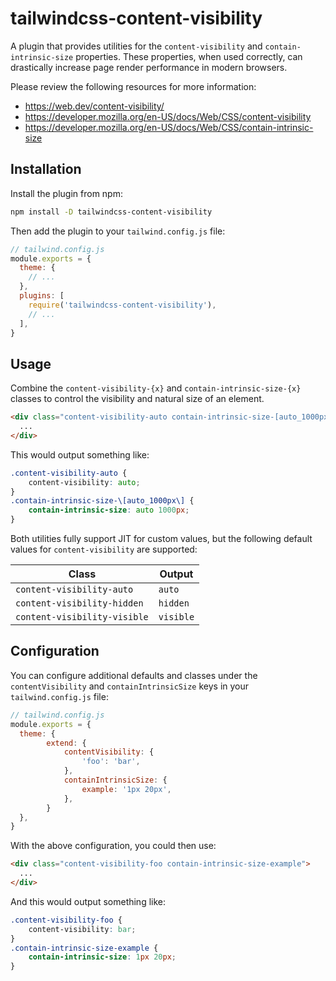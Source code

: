 # tailwindcss-content-visibility

A plugin that provides utilities for the `content-visibility` and `contain-intrinsic-size` properties. These properties, when used correctly, can drastically increase page render performance in modern browsers.

Please review the following resources for more information:

- https://web.dev/content-visibility/
- https://developer.mozilla.org/en-US/docs/Web/CSS/content-visibility
- https://developer.mozilla.org/en-US/docs/Web/CSS/contain-intrinsic-size

## Installation

Install the plugin from npm:

```sh
npm install -D tailwindcss-content-visibility
```

Then add the plugin to your `tailwind.config.js` file:

```js
// tailwind.config.js
module.exports = {
  theme: {
    // ...
  },
  plugins: [
    require('tailwindcss-content-visibility'),
    // ...
  ],
}
```

## Usage

Combine the `content-visibility-{x}` and `contain-intrinsic-size-{x}` classes to control the visibility and natural size of an element.

```html
<div class="content-visibility-auto contain-intrinsic-size-[auto_1000px]">
  ...
</div>
```
This would output something like:
```css
.content-visibility-auto {
	content-visibility: auto;
}
.contain-intrinsic-size-\[auto_1000px\] {
	contain-intrinsic-size: auto 1000px;
}
```

Both utilities fully support JIT for custom values, but the following default values for `content-visibility` are supported:

| Class | Output |
| --- | --- |
| `content-visibility-auto` | `auto` |
| `content-visibility-hidden` | `hidden` |
| `content-visibility-visible` | `visible` |

## Configuration

You can configure additional defaults and classes under the `contentVisibility` and `containIntrinsicSize` keys in your `tailwind.config.js` file:

```js
// tailwind.config.js
module.exports = {
  theme: {
		extend: {
			contentVisibility: {
				'foo': 'bar',
			},
			containIntrinsicSize: {
				example: '1px 20px',
			},
		}
  },
}
```
With the above configuration, you could then use:

```html
<div class="content-visibility-foo contain-intrinsic-size-example">
  ...
</div>
```

And this would output something like:
```css
.content-visibility-foo {
	content-visibility: bar;
}
.contain-intrinsic-size-example {
	contain-intrinsic-size: 1px 20px;
}
```